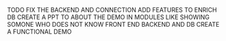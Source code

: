 TODO FIX THE BACKEND AND CONNECTION 
ADD FEATURES TO ENRICH DB
CREATE A PPT TO ABOUT THE DEMO IN MODULES LIKE SHOWING SOMONE WHO DOES NOT KNOW FRONT END BACKEND AND DB 
CREATE A FUNCTIONAL DEMO